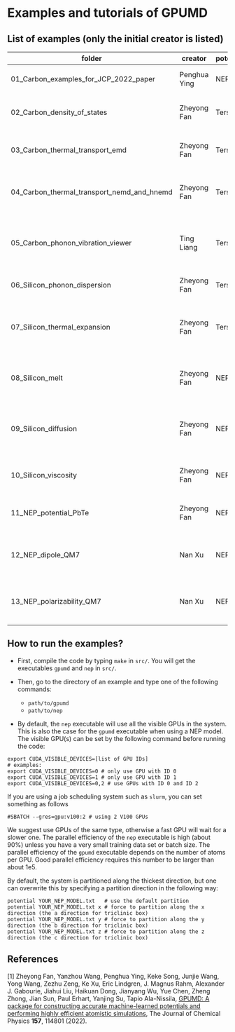 # Examples and tutorials of GPUMD

## List of examples (only the initial creator is listed)


| folder                                     | creator       | potential | description                                        |
| ---------------------------------------    | ------------- | --------- | ---------------------------------------------------|
| 01_Carbon_examples_for_JCP_2022_paper      | Penghua Ying  | NEP       | Some examples for Ref. [1] |
| 02_Carbon_density_of_states                | Zheyong Fan   | Tersoff   | Phonon density of states of graphene |
| 03_Carbon_thermal_transport_emd            | Zheyong Fan   | Tersoff   | Thermal transport in graphene from EMD |
| 04_Carbon_thermal_transport_nemd_and_hnemd | Zheyong Fan   | Tersoff   | Thermal transport in graphene from NEMD and NEMD |
| 05_Carbon_phonon_vibration_viewer          | Ting Liang    | Tersoff   | Visualizing the phonon modes in a type of diamond nanowire. |
| 06_Silicon_phonon_dispersion               | Zheyong Fan   | Tersoff   | Phonon dispersions of silicon.  |
| 07_Silicon_thermal_expansion               | Zheyong Fan   | Tersoff   | Thermal expansion of silicon based on classical MD. |
| 08_Silicon_melt                            | Zheyong Fan   | NEP       | Melting point of silicon from two-phase method. |
| 09_Silicon_diffusion                       | Zheyong Fan   | NEP       | Diffusion coefficient of liquid silicon from VAC and MSD. |
| 10_Silicon_viscosity                       | Zheyong Fan   | NEP       | Viscosity of liquid silicon from Green-Kubo. |
| 11_NEP_potential_PbTe                      | Zheyong Fan   | NEP       | Train a NEP potential model for PbTe. |
| 12_NEP_dipole_QM7                          | Nan Xu        | NEP       | Train a NEP dipole model for QM7 database. |
| 13_NEP_polarizability_QM7                  | Nan Xu        | NEP       | Train a NEP polarizability model for QM7 database. |


## How to run the examples?

* First, compile the code by typing `make` in `src/`. You will get the executables `gpumd` and `nep` in `src/`.

* Then, go to the directory of an example and type one of the following commands:
  * `path/to/gpumd`
  * `path/to/nep`
  
* By default, the `nep` executable will use all the visible GPUs in the system. 
This is also the case for the `gpumd` executable when using a NEP model.
The visible GPU(s) can be set by the following command before running the code:
```
export CUDA_VISIBLE_DEVICES=[list of GPU IDs]
# examples:
export CUDA_VISIBLE_DEVICES=0 # only use GPU with ID 0
export CUDA_VISIBLE_DEVICES=1 # only use GPU with ID 1
export CUDA_VISIBLE_DEVICES=0,2 # use GPUs with ID 0 and ID 2
```
If you are using a job scheduling system such as `slurm`, you can set something as follows
```
#SBATCH --gres=gpu:v100:2 # using 2 V100 GPUs
```
We suggest use GPUs of the same type, otherwise a fast GPU will wait for a slower one.
The parallel efficiency of the `nep` executable is high (about 90%) unless you have a very small training data set or batch size.
The parallel efficiency of the 	`gpumd` executable depends on the number of atoms per GPU. Good parallel efficiency requires this number to be larger than about 1e5.

By default, the system is partitioned along the thickest direction, but one can overwrite this by specifying a partition direction in the following way:
```
potential YOUR_NEP_MODEL.txt   # use the default partition
potential YOUR_NEP_MODEL.txt x # force to partition along the x direction (the a direction for triclinic box)
potential YOUR_NEP_MODEL.txt y # force to partition along the y direction (the b direction for triclinic box)
potential YOUR_NEP_MODEL.txt z # force to partition along the z direction (the c direction for triclinic box)
```

## References

[1] Zheyong Fan, Yanzhou Wang, Penghua Ying, Keke Song, Junjie Wang, Yong Wang, Zezhu Zeng, Ke Xu, Eric Lindgren, J. Magnus Rahm, Alexander J. Gabourie, Jiahui Liu, Haikuan Dong, Jianyang Wu, Yue Chen, Zheng Zhong, Jian Sun, Paul Erhart, Yanjing Su, Tapio Ala-Nissila,
[GPUMD: A package for constructing accurate machine-learned potentials and performing highly efficient atomistic simulations](https://doi.org/10.1063/5.0106617), The Journal of Chemical Physics **157**, 114801 (2022).

